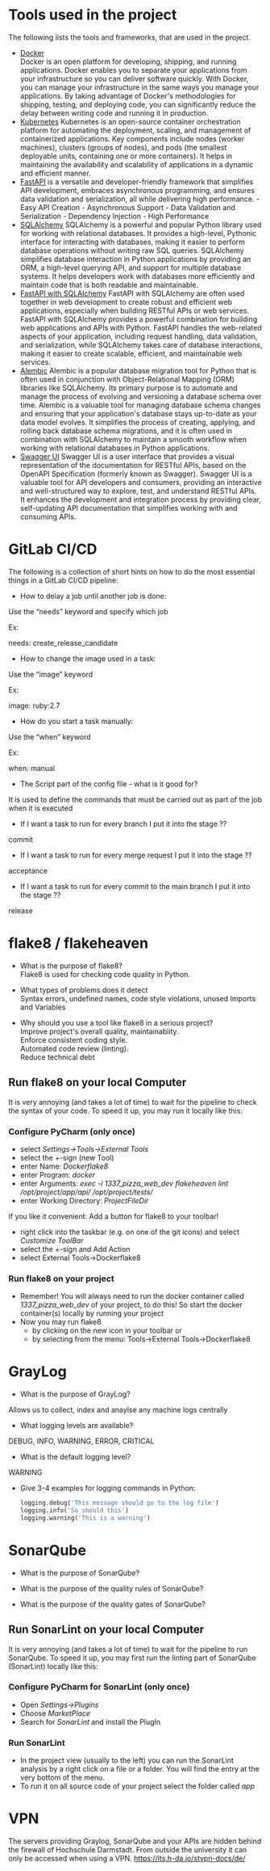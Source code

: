 # Tools used in the project
The following lists the tools and frameworks, that are used in the project. 
- [Docker](https://docs.docker.com/get-started/overview/)    
   Docker is an open platform for developing, shipping, and running applications. Docker enables you to separate your applications from your infrastructure so you can deliver software quickly. With Docker, you can manage your infrastructure in the same ways you manage your applications. By taking advantage of Docker's methodologies for shipping, testing, and deploying code, you can significantly reduce the delay between writing code and running it in production.
- [Kubernetes](https://kubernetes.io/docs/concepts/overview/)
    Kubernetes is an open-source container orchestration platform for automating the deployment, scaling, and management of containerized applications. Key components include nodes (worker machines), clusters (groups of nodes), and pods (the smallest deployable units, containing one or more containers). It helps in maintaining the availability and scalability of applications in a dynamic and efficient manner.
- [FastAPI](https://fastapi.tiangolo.com/tutorial/)
    is a versatile and developer-friendly framework that simplifies API development, embraces asynchronous programming, and ensures data validation and serialization, all while delivering high performance.
      - Easy API Creation
      - Asynchronous Support
      - Data Validation and Serialization
      - Dependency Injection
      - High Performance
- [SQLAlchemy](https://docs.sqlalchemy.org/en/20/orm/quickstart.html)
    SQLAlchemy is a powerful and popular Python library used for working with relational databases. It provides a high-level, Pythonic interface for interacting with databases, making it easier to perform database operations without writing raw SQL queries. SQLAlchemy simplifies database interaction in Python applications by providing an ORM, a high-level querying API, and support for multiple database systems. It helps developers work with databases more efficiently and maintain code that is both readable and maintainable.
- [FastAPI with SQLAlchemy](https://fastapi.tiangolo.com/tutorial/sql-databases/)
    FastAPI with SQLAlchemy are often used together in web development to create robust and efficient web applications, especially when building RESTful APIs or web services. FastAPI with SQLAlchemy provides a powerful combination for building web applications and APIs with Python. FastAPI handles the web-related aspects of your application, including request handling, data validation, and serialization, while SQLAlchemy takes care of database interactions, making it easier to create scalable, efficient, and maintainable web services.
- [Alembic](https://alembic.sqlalchemy.org/en/latest/tutorial.html)
    Alembic is a popular database migration tool for Python that is often used in conjunction with Object-Relational Mapping (ORM) libraries like SQLAlchemy. Its primary purpose is to automate and manage the process of evolving and versioning a database schema over time. Alembic is a valuable tool for managing database schema changes and ensuring that your application's database stays up-to-date as your data model evolves. It simplifies the process of creating, applying, and rolling back database schema migrations, and it is often used in combination with SQLAlchemy to maintain a smooth workflow when working with relational databases in Python applications.
- [Swagger UI](https://swagger.io/tools/swagger-ui/)
    Swagger UI is a user interface that provides a visual representation of the documentation for RESTful APIs, based on the OpenAPI Specification (formerly known as Swagger). Swagger UI is a valuable tool for API developers and consumers, providing an interactive and well-structured way to explore, test, and understand RESTful APIs. It enhances the development and integration process by providing clear, self-updating API documentation that simplifies working with and consuming APIs.

# GitLab CI/CD

The following is a collection of short hints on how to do the most essential things in a GitLab CI/CD pipeline:

- How to delay a job until another job is done: 

Use the “needs” keyword and specify which job 

Ex: 

needs: create_release_candidate

- How to change the image used in a task: 

Use the “image” keyword

Ex:

image: ruby:2.7
    
- How do you start a task manually:

Use the “when” keyword

Ex: 

when: manual

- The Script part of the config file - what is it good for?

It is used to define the commands that must be carried out as part of the job when it is executed

- If I want a task to run for every branch I put it into the stage ??

commit

- If I want a task to run for every merge request I put it into the stage ??

acceptance

- If I want a task to run for every commit to the main branch I put it into the stage ??

release

# flake8 / flakeheaven

- What is the purpose of flake8?<br>
Flake8 is used for checking code quality in Python.

- What types of problems does it detect <br>
Syntax errors, undefined names, code style violations, unused Imports and Variables

- Why should you use a tool like flake8 in a serious project?<br>
Improve project's overall quality, maintainablity.<br>
Enforce consistent coding style.<br>
Automated code review (linting).<br>
Reduce technical debt


## Run flake8 on your local Computer

  It is very annoying (and takes a lot of time) to wait for the pipeline to check the syntax 
  of your code. To speed it up, you may run it locally like this:

### Configure PyCharm (only once)
- select _Settings->Tools->External Tools_ 
- select the +-sign (new Tool)
- enter Name: *Dockerflake8*
- enter Program: *docker*
- enter Arguments: 
    *exec -i 1337_pizza_web_dev flakeheaven lint /opt/project/app/api/ /opt/project/tests/*
- enter Working Directory: *$ProjectFileDir$*

If you like it convenient: Add a button for flake8 to your toolbar!
- right click into the taskbar (e.g. on one of the git icons) and select *Customize ToolBar*
- select the +-sign and Add Action
- select External Tools->Dockerflake8

### Run flake8 on your project
  - Remember! You will always need to run the docker container called *1337_pizza_web_dev* of your project, to do this! 
    So start the docker container(s) locally by running your project
  - Now you may run flake8 
      - by clicking on the new icon in your toolbar or 
      - by selecting from the menu: Tools->External Tools->Dockerflake8 

# GrayLog

- What is the purpose of GrayLog?

Allows us to collect, index and anaylse any machine logs centrally

- What logging levels are available?

DEBUG, INFO, WARNING, ERROR, CRITICAL

- What is the default logging level?

WARNING

- Give 3-4 examples for logging commands in Python:
  ```python
  logging.debug('This message should go to the log file')
  logging.info('So should this')
  logging.warning('This is a warning')

  ```

# SonarQube

- What is the purpose of SonarQube?

- What is the purpose of the quality rules of SonarQube?

- What is the purpose of the quality gates of SonarQube?


## Run SonarLint on your local Computer

It is very annoying (and takes a lot of time) to wait for the pipeline to run SonarQube. 
To speed it up, you may first run the linting part of SonarQube (SonarLint) locally like this:

### Configure PyCharm for SonarLint (only once)

- Open *Settings->Plugins*
- Choose *MarketPlace*
- Search for *SonarLint* and install the PlugIn

### Run SonarLint

- In the project view (usually to the left) you can run the SonarLint analysis by a right click on a file or a folder. 
  You will find the entry at the very bottom of the menu.
- To run it on all source code of your project select the folder called *app*

# VPN

The servers providing Graylog, SonarQube and your APIs are hidden behind the firewall of Hochschule Darmstadt.
From outside the university it can only be accessed when using a VPN.
https://its.h-da.io/stvpn-docs/de/ 
